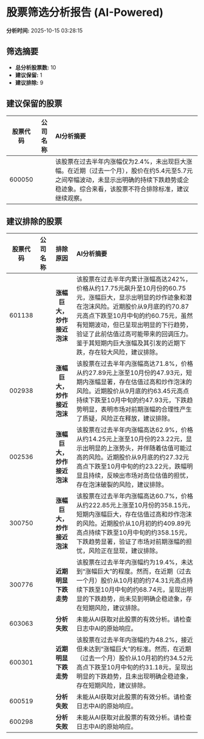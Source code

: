 # 股票筛选分析报告 (AI-Powered)

**分析时间:** 2025-10-15 03:28:15

## 筛选摘要

- **总分析股票数:** 10
- **建议保留:** 1
- **建议排除:** 9

## 建议保留的股票

| 股票代码 | 公司名称 | AI分析摘要 |
|:---:|:---:|:---|
| 600050 |  | 该股票在过去半年内涨幅仅为2.4%，未出现巨大涨幅。在近期（过去一个月），股价在约5.4元至5.7元之间窄幅波动，未显示出明确的持续下跌趋势或企稳迹象。综合来看，该股票不符合排除标准，建议继续观察。 |

## 建议排除的股票

| 股票代码 | 公司名称 | 排除原因 | AI分析摘要 |
|:---:|:---:|:---:|:---|
| 601138 |  | **涨幅巨大，炒作接近泡沫** | 该股票在过去半年内累计涨幅高达242%，价格从约17.75元飙升至10月份的60.75元，涨幅巨大，显示出明显的炒作迹象和潜在泡沫风险。近期股价从9月底的约70.87元高点下跌至10月中旬的约60.75元，虽然有短期波动，但已呈现出明显的下行趋势，验证了此前估值过高可能带来的回调压力。鉴于其短期内巨大涨幅及其引发的近期下跌，存在较大风险，建议排除。 |
| 002938 |  | **涨幅巨大，炒作接近泡沫** | 该股票在过去半年内涨幅高达71.8%，价格从约27.89元上涨至10月份的47.93元，短期内涨幅显著，存在估值过高和炒作泡沫的风险。近期股价从9月底的约63.45元高点持续下跌至10月中旬的约47.93元，下跌趋势明显，表明市场对前期涨幅的合理性产生了质疑，风险正在释放，建议排除。 |
| 002536 |  | **涨幅巨大，炒作接近泡沫** | 该股票在过去半年内涨幅高达62.9%，价格从约14.25元上涨至10月份的23.22元，显示出明显的上涨势头，并伴随着估值可能过高的风险。近期股价从9月底的约27.32元高点下跌至10月中旬的约23.22元，跌幅明显且持续，反映出市场对高位估值的担忧，存在泡沫破裂的风险，建议排除。 |
| 300750 |  | **涨幅巨大，炒作接近泡沫** | 该股票在过去半年内涨幅高达60.7%，价格从约222.85元上涨至10月份的358.15元，短期内涨幅巨大，存在估值过高和炒作泡沫的风险。近期股价从10月初的约409.89元高点持续下跌至10月中旬的约358.15元，下跌趋势显著，验证了市场对前期涨幅的担忧，风险正在显现，建议排除。 |
| 300776 |  | **近期明显下跌走势** | 该股票在过去半年内涨幅约为19.4%，未达到“涨幅巨大”的程度。然而，在近期（过去一个月）股价从10月初的约74.31元高点持续下跌至10月中旬的约68.74元，呈现出明显的下跌趋势，尚未见到明确企稳迹象，存在短期风险，建议排除。 |
| 603063 |  | **分析失败** | 未能从AI获取对此股票的有效分析。请检查日志中AI的原始响应。 |
| 600301 |  | **近期明显下跌走势** | 该股票在过去半年内涨幅约为48.2%，接近但未达到“涨幅巨大”的标准。然而，在近期（过去一个月）股价从10月初的约34.52元高点下跌至10月中旬的约31.18元，呈现出明显的下跌趋势，且未出现明确企稳迹象，存在短期风险，建议排除。 |
| 600519 |  | **分析失败** | 未能从AI获取对此股票的有效分析。请检查日志中AI的原始响应。 |
| 600298 |  | **分析失败** | 未能从AI获取对此股票的有效分析。请检查日志中AI的原始响应。 |
